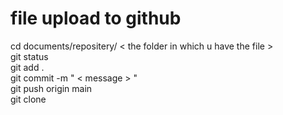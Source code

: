 # file upload to github 
cd documents/repositery/ < the folder in which u have the file > \
git status \
git add . \
git commit -m " < message > " \
git push origin main \
git clone 
